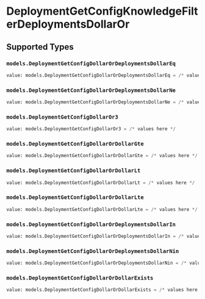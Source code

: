 # DeploymentGetConfigKnowledgeFilterDeploymentsDollarOr


## Supported Types

### `models.DeploymentGetConfigDollarOrDeploymentsDollarEq`

```python
value: models.DeploymentGetConfigDollarOrDeploymentsDollarEq = /* values here */
```

### `models.DeploymentGetConfigDollarOrDeploymentsDollarNe`

```python
value: models.DeploymentGetConfigDollarOrDeploymentsDollarNe = /* values here */
```

### `models.DeploymentGetConfigDollarOr3`

```python
value: models.DeploymentGetConfigDollarOr3 = /* values here */
```

### `models.DeploymentGetConfigDollarOrDollarGte`

```python
value: models.DeploymentGetConfigDollarOrDollarGte = /* values here */
```

### `models.DeploymentGetConfigDollarOrDollarLt`

```python
value: models.DeploymentGetConfigDollarOrDollarLt = /* values here */
```

### `models.DeploymentGetConfigDollarOrDollarLte`

```python
value: models.DeploymentGetConfigDollarOrDollarLte = /* values here */
```

### `models.DeploymentGetConfigDollarOrDeploymentsDollarIn`

```python
value: models.DeploymentGetConfigDollarOrDeploymentsDollarIn = /* values here */
```

### `models.DeploymentGetConfigDollarOrDeploymentsDollarNin`

```python
value: models.DeploymentGetConfigDollarOrDeploymentsDollarNin = /* values here */
```

### `models.DeploymentGetConfigDollarOrDollarExists`

```python
value: models.DeploymentGetConfigDollarOrDollarExists = /* values here */
```

